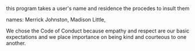 this program takes a user's name and residence the procedes to insult them

names: Merrick Johnston, Madison Little,

We chose the Code of Conduct because empathy and respect are our basic expectations and we place importance on being kind and courteous to one another.
